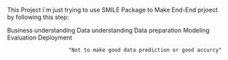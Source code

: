 This Project i`m just trying to use SMILE Package to Make End-End prjoect by following this step:

Business understanding
Data understanding
Data preparation
Modeling
Evaluation
Deployment

                        "Not to make good data prediction or good accurcy"
